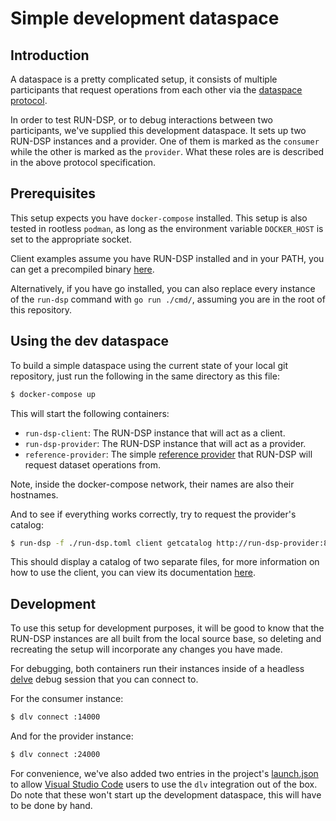 # Simple development dataspace

## Introduction

A dataspace is a pretty complicated setup, it consists of multiple participants that request operations
from each other via the [dataspace protocol](https://docs.internationaldataspaces.org/ids-knowledgebase/dataspace-protocol).

In order to test RUN-DSP, or to debug interactions between two participants, we've supplied this
development dataspace. It sets up two RUN-DSP instances and a provider. One of them is marked as
the `consumer` while the other is marked as the `provider`. What these roles are is described in
the above protocol specification.

## Prerequisites

This setup expects you have `docker-compose` installed. This setup is also tested in rootless
`podman`, as long as the environment variable `DOCKER_HOST` is set to the appropriate socket.

Client examples assume you have RUN-DSP installed and in your PATH, you can get a precompiled binary
[here](https://codeberg.org/go-dataspace/run-dsp/releases/latest).

Alternatively, if you have go installed, you can also replace every instance of the `run-dsp` command
with `go run ./cmd/`, assuming you are in the root of this repository.

## Using the dev dataspace

To build a simple dataspace using the current state of your local git repository, just run the
following in the same directory as this file:

```bash
$ docker-compose up
```

This will start the following containers:

- `run-dsp-client`: The RUN-DSP instance that will act as a client.
- `run-dsp-provider`: The RUN-DSP instance that will act as a provider.
- `reference-provider`: The simple [reference provider](https://go-dataspace.eu/reference-provider) that RUN-DSP will request dataset operations from.

Note, inside the docker-compose network, their names are also their hostnames.


And to see if everything works correctly, try to request the provider's catalog:

```bash
$ run-dsp -f ./run-dsp.toml client getcatalog http://run-dsp-provider:8080
```

This should display a catalog of two separate files, for more information on how to use the client,
you can view its documentation [here](../../usage/client.md).

## Development

To use this setup for development purposes, it will be good to know that the RUN-DSP instances are
all built from the local source base, so deleting and recreating the setup will incorporate any changes
you have made.

For debugging, both containers run their instances inside of a headless [delve](https://github.com/go-delve/delve)
debug session that you can connect to.

For the consumer instance:
```bash
$ dlv connect :14000
```

And for the provider instance:
```bash
$ dlv connect :24000
```

For convenience, we've also added two entries in the project's [launch.json](../../../.vscode/launch.json)
to allow [Visual Studio Code](https://code.visualstudio.com/) users to use the `dlv` integration
out of the box. Do note that these won't start up the development dataspace, this will have to be done by hand.
